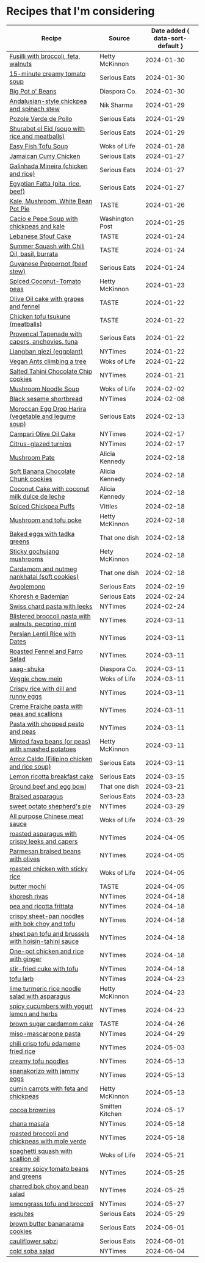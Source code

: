 # Recipes that I'm considering

| Recipe                                                                                                                                                           | Source          | Date added { data-sort-default } |
|------------------------------------------------------------------------------------------------------------------------------------------------------------------|-----------------|----------------------------------|
| [Fusilli with broccoli, feta, walnuts](https://www.abc.net.au/everyday/hetty-lui-mckinnon-broccoli-feta-walnut-pasta/102184434)                                  | Hetty McKinnon  | 2024-01-30                       |
| [15-minute creamy tomato soup](https://www.seriouseats.com/15-minute-creamy-tomato-soup-vegan-recipe)                                                            | Serious Eats    | 2024-01-30                       |
| [Big Pot o' Beans](https://www.diasporaco.com/blogs/recipes/big-pot-o-beans-the-diaspora-way)                                                                    | Diaspora Co.    | 2024-01-30                       |
| [Andalusian-style chickpea and spinach stew](https://niksharmacooks.com/andalusian-style-chickpea-and-spinach-stew/)                                             | Nik Sharma      | 2024-01-29                       |
| [Pozole Verde de Pollo](https://www.seriouseats.com/pozole-verde-de-pollo-green-mexican-hominy-and-chicken-soup-recipe)                                          | Serious Eats    | 2024-01-29                       |
| [Shurabet el Eid (soup with rice and meatballs)](https://www.seriouseats.com/shurabet-el-eid-5180240)                                                            | Serious Eats    | 2024-01-29                       |
| [Easy Fish Tofu Soup](https://thewoksoflife.com/easy-fish-tofu-soup/)                                                                                            | Woks of Life    | 2024-01-28                       |
| [Jamaican Curry Chicken](https://www.seriouseats.com/jamaican-curry-chicken-recipe-7371772)                                                                      | Serious Eats    | 2024-01-27                       |
| [Galinhada Mineira (chicken and rice)](https://www.seriouseats.com/galinhada-mineira-brazilian-chicken-and-rice-from-minas-gerais-recipe-7229603)                | Serious Eats    | 2024-01-27                       |
| [Egyptian Fatta (pita, rice, beef)](https://www.seriouseats.com/egyptian-fatta-recipe-7109578)                                                                   | Serious Eats    | 2024-01-27                       |
| [Kale, Mushroom, White Bean Pot Pie](https://tastecooking.com/recipes/kale-mushroom-and-white-bean-pot-pie/)                                                     | TASTE           | 2024-01-26                       |
| [Cacio e Pepe Soup with chickpeas and kale](https://www.washingtonpost.com/recipes/cacio-e-pepe-chickpea-orzo-kale-soup/)                                        | Washington Post | 2024-01-25                       |
| [Lebanese Sfouf Cake](https://tastecooking.com/recipes/lebanese-sfouf-cake/)                                                                                     | TASTE           | 2024-01-24                       |
| [Summer Squash with Chili Oil, basil, burrata](https://tastecooking.com/recipes/summer-squash-with-chili-oil-basil-and-burrata/)                                 | TASTE           | 2024-01-24                       |
| [Guyanese Pepperpot (beef stew)](https://www.seriouseats.com/guyanese-pepperpot-recipe-5222656)                                                                  | Serious Eats    | 2024-01-24                       |
| [Spiced Coconut-Tomato peas](https://www.washingtonpost.com/recipes/spiced-coconut-tomato-peas/)                                                                 | Hetty McKinnon  | 2024-01-23                       |
| [Olive Oil cake with grapes and fennel](https://tastecooking.com/recipes/olive-oil-cake-with-grapes-and-fennel/)                                                 | TASTE           | 2024-01-22                       |
| [Chicken tofu tsukune (meatballs)](https://tastecooking.com/recipes/chicken-tofu-tsukune/)                                                                       | TASTE           | 2024-01-22                       |
| [Provencal Tapenade with capers, anchovies, tuna](https://www.seriouseats.com/traditional-tapenade-provence-tuna-olive-caper-recipe)                             | Serious Eats    | 2024-01-22                       |
| [Liangban qiezi (eggplant)](https://www.seriouseats.com/traditional-tapenade-provence-tuna-olive-caper-recipe)                                                   | NYTimes         | 2024-01-22                       |
| [Vegan Ants climbing a tree](https://thewoksoflife.com/vegan-ants-climbing-a-tree/)                                                                              | Woks of Life    | 2024-01-22                       |
| [Salted Tahini Chocolate Chip cookies](https://cooking.nytimes.com/recipes/1018055-salted-tahini-chocolate-chip-cookies)                                         | NYTimes         | 2024-01-21                       |
| [Mushroom Noodle Soup](https://thewoksoflife.com/mushroom-noodle-soup/)                                                                                          | Woks of Life    | 2024-02-02                       |
| [Black sesame shortbread](https://cooking.nytimes.com/recipes/1023820-black-sesame-shortbread)                                                                   | NYTimes         | 2024-02-08                       |
| [Moroccan Egg Drop Harira (vegetable and legume soup)](https://www.seriouseats.com/moroccan-egg-drop-harira-recipe-7109917)                                      | Serious Eats    | 2024-02-13                       |
| [Campari Olive Oil Cake](https://cooking.nytimes.com/recipes/1020922-campari-olive-oil-cake)                                                                     | NYTimes         | 2024-02-17                       |
| [Citrus-glazed turnips](https://cooking.nytimes.com/recipes/1024137-citrus-glazed-turnips)                                                                       | NYTimes         | 2024-02-17                       |
| [Mushroom Pate](https://www.aliciakennedy.news/p/from-the-kitchen-mushroom-pate-variation)                                                                       | Alicia Kennedy  | 2024-02-18                       |
| [Soft Banana Chocolate Chunk cookies](https://www.aliciakennedy.news/p/from-the-kitchen-soft-banana-chocolate)                                                   | Alicia Kennedy  | 2024-02-18                       |
| [Coconut Cake with coconut milk dulce de leche](https://www.aliciakennedy.news/p/from-the-kitchen-the-perfect-coconut)                                           | Alicia Kennedy  | 2024-02-18                       |
| [Spiced Chickpea Puffs](https://www.vittlesmagazine.com/p/cooking-in-crip-time)                                                                                  | Vittles         | 2024-02-18                       |
| [Mushroom and tofu poke](https://tovegetableswithlove.substack.com/p/tofu-and-mushroom-poke)                                                                     | Hetty McKinnon  | 2024-02-18                       |
| [Baked eggs with tadka greens](https://thatonedish.substack.com/p/a-recipe-for-baked-eggs-with-tadka)                                                            | That one dish   | 2024-02-18                       |
| [Sticky gochujang mushrooms](https://tovegetableswithlove.substack.com/p/sticky-gochujang-mushrooms)                                                             | Hety McKinnon   | 2024-02-18                       |
| [Cardamom and nutmeg nankhatai (soft cookies)](https://thatonedish.substack.com/p/sugar-spice-and-everything-nice-eleanor)                                       | That one dish   | 2024-02-18                       |
| [Avgolemono](https://www.seriouseats.com/avgolemono-soup-greek-lemon-egg-chicken-soup)                                                                           | Serious Eats    | 2024-02-19                       |
| [Khoresh e Bademjan](https://www.seriouseats.com/khoresh-e-bademjan-persian-meat-and-eggplant-stew-recipe-8422715)                                               | Serious Eats    | 2024-02-24                       |
| [Swiss chard pasta with leeks](https://cooking.nytimes.com/recipes/1020900-creamy-swiss-chard-pasta-with-leeks-tarragon-and-lemon-zest)                          | NYTimes         | 2024-02-24                       |
| [Blistered broccoli pasta with walnuts, pecorino, mint](https://cooking.nytimes.com/recipes/1020997-blistered-broccoli-pasta-with-walnuts-pecorino-and-mint)     | NYTimes         | 2024-03-11                       |
| [Persian Lentil Rice with Dates](https://cooking.nytimes.com/recipes/1025151-adas-polo-ba-khorma-persian-lentil-rice-with-dates)                                 | NYTimes         | 2024-03-11                       |
| [Roasted Fennel and Farro Salad](https://cooking.nytimes.com/recipes/1023827-roasted-fennel-and-farro-salad)                                                     | NYTimes         | 2024-03-11                       |
| [saag-shuka](https://www.diasporaco.com/blogs/recipes/ashas-saag-shuka)                                                                                          | Diaspora Co.    | 2024-03-11                       |
| [Veggie chow mein](https://thewoksoflife.com/vegetable-chow-mein/)                                                                                               | Woks of Life    | 2024-03-11                       |
| [Crispy rice with dill and runny eggs](https://cooking.nytimes.com/recipes/1023838-crispy-rice-with-dill-and-runny-eggs)                                         | NYTimes         | 2024-03-11                       |
| [Creme Fraiche pasta with peas and scallions](https://cooking.nytimes.com/recipes/1022313-creme-fraiche-pasta-with-peas-and-scallions)                           | NYTimes         | 2024-03-11                       |
| [Pasta with chopped pesto and peas](https://cooking.nytimes.com/recipes/1023105-pasta-with-chopped-pesto-and-peas)                                               | NYTimes         | 2024-03-11                       |
| [Minted fava beans (or peas) with smashed potatoes](https://tovegetableswithlove.substack.com/p/minted-fava-beans-with-smashed-potatoes)                         | Hetty McKinnon  | 2024-03-11                       |
| [Arroz Caldo (Filipino chicken and rice soup)](https://www.seriouseats.com/arroz-caldo-chicken-rice-soup-recipe)                                                 | Serious Eats    | 2024-03-11                       |
| [Lemon ricotta breakfast cake](https://www.seriouseats.com/lemon-ricotta-cake-recipe-8551536)                                                                    | Serious Eats    | 2024-03-15                       |
| [Ground beef and egg bowl](https://thatonedish.substack.com/p/the-dreamy-ground-beef-and-egg-bowl)                                                               | That one dish   | 2024-03-21                       |
| [Braised asparagus](https://www.seriouseats.com/braised-asparagus-recipe)                                                                                        | Serious Eats    | 2024-03-23                       |
| [sweet potato shepherd's pie](https://cooking.nytimes.com/recipes/1025155-sweet-potato-shepherds-pie)                                                            | NYTimes         | 2024-03-29                       |
| [All purpose Chinese meat sauce](https://thewoksoflife.com/chinese-meat-sauce/)                                                                                  | Woks of Life    | 2024-03-29                       |
| [roasted asparagus with crispy leeks and capers](https://cooking.nytimes.com/recipes/1021977-roasted-asparagus-with-crispy-leeks-and-capers)                     | NYTimes         | 2024-04-05                       |
| [Parmesan braised beans with olives](https://cooking.nytimes.com/recipes/1025034-parmesan-braised-beans-with-olives)                                             | NYTimes         | 2024-04-05                       |
| [roasted chicken with sticky rice](https://thewoksoflife.com/chicken-with-sticky-rice/)                                                                          | Woks of Life    | 2024-04-05                       |
| [butter mochi](https://tastecooking.com/recipes/butter-mochi/)                                                                                                   | TASTE           | 2024-04-05                       |
| [khoresh rivas](https://cooking.nytimes.com/recipes/1023153-khoresh-rivas-savory-rhubarb-and-bean-stew)                                                          | NYTimes         | 2024-04-18                       |
| [pea and ricotta frittata](https://cooking.nytimes.com/recipes/1025216-pea-and-ricotta-frittata)                                                                 | NYTimes         | 2024-04-18                       |
| [crispy sheet-pan noodles with bok choy and tofu](https://cooking.nytimes.com/recipes/1022637-crispy-sheet-pan-noodles-with-glazed-tofu)                         | NYTimes         | 2024-04-18                       |
| [sheet pan tofu and brussels with hoisin-tahini sauce](https://cooking.nytimes.com/recipes/1023932-sheet-pan-tofu-and-brussels-sprouts-with-hoisin-tahini-sauce) | NYTimes         | 2024-04-18                       |
| [One-pot chicken and rice with ginger](https://cooking.nytimes.com/recipes/1023346-one-pot-chicken-and-rice-with-ginger)                                         | NYTimes         | 2024-04-18                       |
| [stir-fried cuke with tofu](https://cooking.nytimes.com/recipes/1021338-stir-fried-cucumber-with-tofu)                                                           | NYTimes         | 2024-04-18                       |
| [tofu larb](https://cooking.nytimes.com/recipes/1022299-tofu-larb)                                                                                               | NYTimes         | 2024-04-23                       |
| [lime turmeric rice noodle salad with asparagus](https://tovegetableswithlove.substack.com/p/lime-turmeric-rice-noodles-salad)                                   | Hetty McKinnon  | 2024-04-23                       |
| [spicy cucumbers with yogurt lemon and herbs](https://cooking.nytimes.com/recipes/1021278-spicy-cucumbers-with-yogurt-lemon-and-herbs)                           | NYTimes         | 2024-04-23                       |
| [brown sugar cardamom cake](https://tastecooking.com/recipes/brown-sugar-cardamom-cake-with-coffee-glaze/)                                                       | TASTE           | 2024-04-26                       |
| [miso-mascarpone pasta](https://cooking.nytimes.com/recipes/1025274-one-pot-miso-mascarpone-pasta)                                                               | NYTimes         | 2024-04-29                       |
| [chili crisp tofu edameme fried rice](https://cooking.nytimes.com/recipes/1025020-chile-crisp-fried-rice-with-tofu-and-edamame)                                  | NYTimes         | 2024-05-03                       |
| [creamy tofu noodles](https://cooking.nytimes.com/recipes/1021508-creamy-vegan-tofu-noodles)                                                                     | NYTimes         | 2024-05-13                       |
| [spanakorizo with jammy eggs](https://cooking.nytimes.com/recipes/1025232-spanakorizo-with-jammy-eggs)                                                           | NYTimes         | 2024-05-13                       |
| [cumin carrots with feta and chickpeas](https://tovegetableswithlove.substack.com/p/cumin-roasted-carrots-with-lemony)                                           | Hetty McKinnon  | 2024-05-13                       |
| [cocoa brownies](https://smittenkitchen.com/2010/01/best-cocoa-brownies/)                                                                                        | Smitten Kitchen | 2024-05-17                       |
| [chana masala](https://cooking.nytimes.com/recipes/1024429-chana-masala)                                                                                         | NYTimes         | 2024-05-18                       |
| [roasted broccoli and chickpeas with mole verde](https://cooking.nytimes.com/recipes/1025301-roasted-broccoli-and-chickpeas-with-mole-verde)                     | NYTimes         | 2024-05-18                       |
| [spaghetti squash with scallion oil](https://thewoksoflife.com/spaghetti-squash-salad-scallion-oil/)                                                             | Woks of Life    | 2024-05-21                       |
| [creamy spicy tomato beans and greens](https://cooking.nytimes.com/recipes/1025325-creamy-spicy-tomato-beans-and-greens)                                         | NYTimes         | 2024-05-25                       |
| [charred bok choy and bean salad](https://cooking.nytimes.com/recipes/1025398-charred-bok-choy-and-cannellini-bean-salad)                                        | NYTimes         | 2024-05-25                       |
| [lemongrass tofu and broccoli](https://cooking.nytimes.com/recipes/1025400-lemongrass-tofu-and-broccoli)                                                         | NYTimes         | 2024-05-27                       |
| [esquites](https://www.seriouseats.com/esquites-mexican-street-corn-salad-recipe)                                                                                | Serious Eats    | 2024-05-29                       |
| [brown butter bananarama cookies](https://www.seriouseats.com/banana-cookies-recipe-8648339)                                                                     | Serious Eats    | 2024-06-01                       |
| [cauliflower sabzi](https://www.seriouseats.com/cauliflower-sabzi-recipe-8559944)                                                                                | Serious Eats    | 2024-06-01                       |
| [cold soba salad](https://cooking.nytimes.com/recipes/1022329-cold-noodle-salad-with-spicy-peanut-sauce)                                                         | NYTimes         | 2024-06-04                                 |


